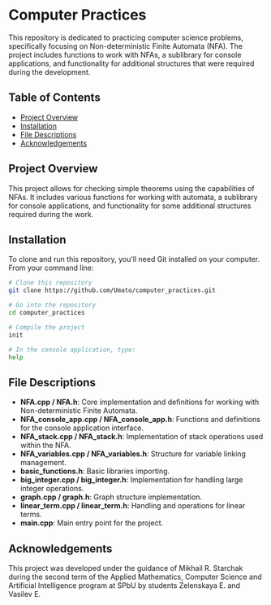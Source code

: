 # Computer Practices

This repository is dedicated to practicing computer science problems, specifically focusing on Non-deterministic Finite Automata (NFA). The project includes functions to work with NFAs, a sublibrary for console applications, and functionality for additional structures that were required during the development.

## Table of Contents

- [Project Overview](#project-overview)
- [Installation](#installation)
- [File Descriptions](#file-descriptions)
- [Acknowledgements](#acknowledgements)

## Project Overview

This project allows for checking simple theorems using the capabilities of NFAs. It includes various functions for working with automata, a sublibrary for console applications, and functionality for some additional structures required during the work.

## Installation

To clone and run this repository, you'll need Git installed on your computer. From your command line:

```bash
# Clone this repository
git clone https://github.com/Umato/computer_practices.git

# Go into the repository
cd computer_practices

# Compile the project
init

# In the console application, type:
help
```

## File Descriptions

- **NFA.cpp / NFA.h**: Core implementation and definitions for working with Non-deterministic Finite Automata.
- **NFA_console_app.cpp / NFA_console_app.h**: Functions and definitions for the console application interface.
- **NFA_stack.cpp / NFA_stack.h**: Implementation of stack operations used within the NFA.
- **NFA_variables.cpp / NFA_variables.h**: Structure for variable linking management.
- **basic_functions.h**: Basic libraries importing.
- **big_integer.cpp / big_integer.h**: Implementation for handling large integer operations.
- **graph.cpp / graph.h**: Graph structure implementation.
- **linear_term.cpp / linear_term.h**: Handling and operations for linear terms.
- **main.cpp**: Main entry point for the project.

## Acknowledgements
This project was developed under the guidance of Mikhail R. Starchak during the second term of the Applied Mathematics, Computer Science and Artificial Intelligence program at SPbU by students Zelenskaya E. and Vasilev E.
